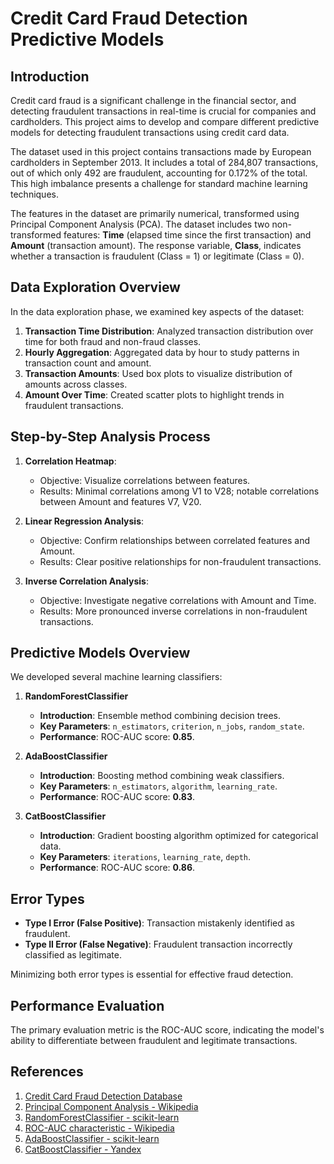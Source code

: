 # Credit Card Fraud Detection Predictive Models

## Introduction
Credit card fraud is a significant challenge in the financial sector, and detecting fraudulent transactions in real-time is crucial for companies and cardholders. This project aims to develop and compare different predictive models for detecting fraudulent transactions using credit card data.

The dataset used in this project contains transactions made by European cardholders in September 2013. It includes a total of 284,807 transactions, out of which only 492 are fraudulent, accounting for 0.172% of the total. This high imbalance presents a challenge for standard machine learning techniques.

The features in the dataset are primarily numerical, transformed using Principal Component Analysis (PCA). The dataset includes two non-transformed features: **Time** (elapsed time since the first transaction) and **Amount** (transaction amount). The response variable, **Class**, indicates whether a transaction is fraudulent (Class = 1) or legitimate (Class = 0).

## Data Exploration Overview
In the data exploration phase, we examined key aspects of the dataset:

1. **Transaction Time Distribution**: Analyzed transaction distribution over time for both fraud and non-fraud classes.
2. **Hourly Aggregation**: Aggregated data by hour to study patterns in transaction count and amount.
3. **Transaction Amounts**: Used box plots to visualize distribution of amounts across classes.
4. **Amount Over Time**: Created scatter plots to highlight trends in fraudulent transactions.

## Step-by-Step Analysis Process

1. **Correlation Heatmap**: 
   - Objective: Visualize correlations between features.
   - Results: Minimal correlations among V1 to V28; notable correlations between Amount and features V7, V20.

2. **Linear Regression Analysis**: 
   - Objective: Confirm relationships between correlated features and Amount.
   - Results: Clear positive relationships for non-fraudulent transactions.

3. **Inverse Correlation Analysis**: 
   - Objective: Investigate negative correlations with Amount and Time.
   - Results: More pronounced inverse correlations in non-fraudulent transactions.

## Predictive Models Overview
We developed several machine learning classifiers:

1. **RandomForestClassifier**
   - **Introduction**: Ensemble method combining decision trees.
   - **Key Parameters**: `n_estimators`, `criterion`, `n_jobs`, `random_state`.
   - **Performance**: ROC-AUC score: **0.85**.

2. **AdaBoostClassifier**
   - **Introduction**: Boosting method combining weak classifiers.
   - **Key Parameters**: `n_estimators`, `algorithm`, `learning_rate`.
   - **Performance**: ROC-AUC score: **0.83**.

3. **CatBoostClassifier**
   - **Introduction**: Gradient boosting algorithm optimized for categorical data.
   - **Key Parameters**: `iterations`, `learning_rate`, `depth`.
   - **Performance**: ROC-AUC score: **0.86**.

## Error Types
- **Type I Error (False Positive)**: Transaction mistakenly identified as fraudulent.
- **Type II Error (False Negative)**: Fraudulent transaction incorrectly classified as legitimate.

Minimizing both error types is essential for effective fraud detection.

## Performance Evaluation
The primary evaluation metric is the ROC-AUC score, indicating the model's ability to differentiate between fraudulent and legitimate transactions.

## References
1. [Credit Card Fraud Detection Database](https://www.kaggle.com/datasets/dalpozz/creditcard-fraud)
2. [Principal Component Analysis - Wikipedia](https://en.wikipedia.org/wiki/Principal_component_analysis)
3. [RandomForestClassifier - scikit-learn](https://scikit-learn.org/stable/modules/generated/sklearn.ensemble.RandomForestClassifier.html)
4. [ROC-AUC characteristic - Wikipedia](https://en.wikipedia.org/wiki/Receiver_operating_characteristic)
5. [AdaBoostClassifier - scikit-learn](https://scikit-learn.org/stable/modules/generated/sklearn.ensemble.AdaBoostClassifier.html)
6. [CatBoostClassifier - Yandex](https://catboost.ai/en/docs/concepts/python-api/)
